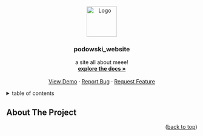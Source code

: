 <a id="readme-top"></a>

<br />
<div align="center">
  <a href="https://github.com/bugswillbite/podowskiSite">
    <img src="buggiegirle.png" alt="Logo" height="80">
  </a>

<h3 align="center">podowski_website</h3>
  <p align="center">
    a site all about meee!
    <br />
    <a href="https://github.com/bugswillbite/podowskiSite"><strong>explore the docs »</strong></a>
    <br />
    <br />
    <a href="https://github.com/bugswillbite/podowskiSite">View Demo</a>
    &middot;
    <a href="https://github.com/bugswillbite/podowskiSite/issues/new?labels=bug&template=bug-report---.md">Report Bug</a>
    &middot;
    <a href="https://github.com/bugswillbite/podowskiSite/issues/new?labels=enhancement&template=feature-request---.md">Request Feature</a>
  </p>
</div>

<!-- TABLE OF CONTENTS -->
<details>
  <summary>table of contents</summary>
  <ol>
    <li>
      <a href="#about-the-project">about the project</a>
      <ul>
        <li><a href="#built-with">built with</a></li>
      </ul>
    </li>
    <li>
      <a href="#getting-started">Getting Started</a>
      <ul>
        <li><a href="#prerequisites">Prerequisites</a></li>
        <li><a href="#installation">Installation</a></li>
      </ul>
    </li>
    <li><a href="#usage">Usage</a></li>
    <li><a href="#roadmap">Roadmap</a></li>
    <li><a href="#contributing">Contributing</a></li>
    <li><a href="#license">License</a></li>
    <li><a href="#contact">Contact</a></li>
    <li><a href="#acknowledgments">Acknowledgments</a></li>
  </ol>
</details>

<!-- ABOUT THE PROJECT -->
## About The Project


<p align="right">(<a href="#readme-top">back to top</a>)</p>



